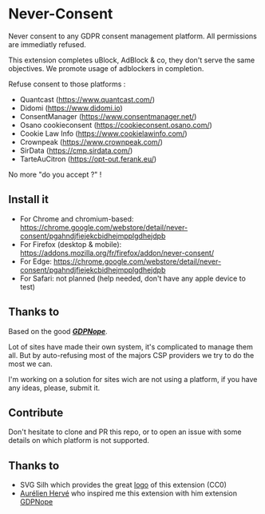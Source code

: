 # Never-Consent
Never consent to any GDPR consent management platform. All permissions are immediatly refused.

This extension completes uBlock, AdBlock & co, they don't serve the same objectives. We promote usage of adblockers in completion.

Refuse consent to those platforms :
- Quantcast (https://www.quantcast.com/)
- Didomi (https://www.didomi.io)
- ConsentManager (https://www.consentmanager.net/)
- Osano cookieconsent (https://cookieconsent.osano.com/)
- Cookie Law Info (https://www.cookielawinfo.com/)
- Crownpeak (https://www.crownpeak.com/)
- SirData (https://cmp.sirdata.com/)
- TarteAuCitron (https://opt-out.ferank.eu/)

No more "do you accept ?" !

## Install it

- For Chrome and chromium-based: https://chrome.google.com/webstore/detail/never-consent/pgahndjfiejekcbidhejmpplgdhejdpb
- For Firefox (desktop & mobile): https://addons.mozilla.org/fr/firefox/addon/never-consent/
- For Edge: https://chrome.google.com/webstore/detail/never-consent/pgahndjfiejekcbidhejmpplgdhejdpb
- For Safari: not planned (help needed, don't have any apple device to test)

## Thanks to

Based on the good ***[GDPNope](https://chrome.google.com/webstore/detail/gdpnope/kaobbaeanleebomkmkleekoeefldjcpi?hl=es)***.

Lot of sites have made their own system, it's complicated to manage them all. But by auto-refusing most of the majors CSP providers we try to do the most we can. 

I'm working on a solution for sites wich are not using a platform, if you have any ideas, please, submit it. 

## Contribute

Don't hesitate to clone and PR this repo, or to open an issue with some details on which platform is not supported.

## Thanks to

- SVG Silh which provides the great [logo](https://svgsilh.com/image/1299163.html) of this extension (CC0)
- [Aurélien Hervé](https://aurelien-herve.com/) who inspired me this extension with him extension [GDPNope](https://chrome.google.com/webstore/detail/gdpnope/kaobbaeanleebomkmkleekoeefldjcpi?hl=es)

